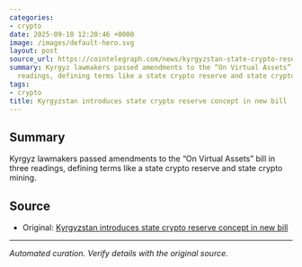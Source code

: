 ```yaml
---
categories:
- crypto
date: 2025-09-10 12:20:46 +0000
image: /images/default-hero.svg
layout: post
source_url: https://cointelegraph.com/news/kyrgyzstan-state-crypto-reserve-new-bill?utm_source=rss_feed&utm_medium=rss&utm_campaign=rss_partner_inbound
summary: Kyrgyz lawmakers passed amendments to the “On Virtual Assets” bill in three
  readings, defining terms like a state crypto reserve and state crypto mining.
tags:
- crypto
title: Kyrgyzstan introduces state crypto reserve concept in new bill
---
```


## Summary

Kyrgyz lawmakers passed amendments to the “On Virtual Assets” bill in three readings, defining terms like a state crypto reserve and state crypto mining.

## Source

- Original: [Kyrgyzstan introduces state crypto reserve concept in new bill](https://cointelegraph.com/news/kyrgyzstan-state-crypto-reserve-new-bill?utm_source=rss_feed&utm_medium=rss&utm_campaign=rss_partner_inbound)


---

*Automated curation. Verify details with the original source.*